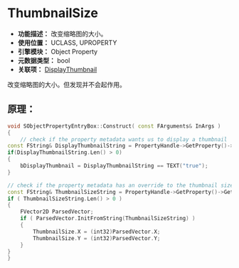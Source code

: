 ﻿# ThumbnailSize

- **功能描述：** 改变缩略图的大小。
- **使用位置：** UCLASS, UPROPERTY
- **引擎模块：** Object Property
- **元数据类型：** bool
- **关联项：** [DisplayThumbnail](#Meta_Object_DisplayThumbnail)

改变缩略图的大小。但发现并不会起作用。

## 原理：

```cpp
void SObjectPropertyEntryBox::Construct( const FArguments& InArgs )
{
	// check if the property metadata wants us to display a thumbnail
const FString& DisplayThumbnailString = PropertyHandle->GetProperty()->GetMetaData(TEXT("DisplayThumbnail"));
if(DisplayThumbnailString.Len() > 0)
{
	bDisplayThumbnail = DisplayThumbnailString == TEXT("true");
}

// check if the property metadata has an override to the thumbnail size
const FString& ThumbnailSizeString = PropertyHandle->GetProperty()->GetMetaData(TEXT("ThumbnailSize"));
if ( ThumbnailSizeString.Len() > 0 )
{
	FVector2D ParsedVector;
	if ( ParsedVector.InitFromString(ThumbnailSizeString) )
	{
		ThumbnailSize.X = (int32)ParsedVector.X;
		ThumbnailSize.Y = (int32)ParsedVector.Y;
	}
}
}
```